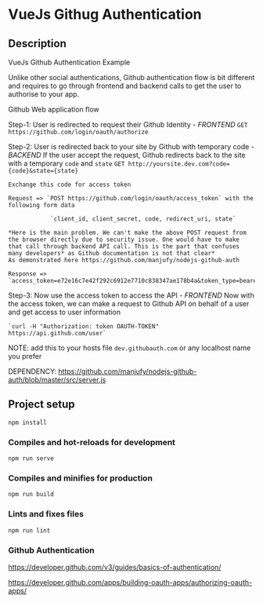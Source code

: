 # VueJs Githug Authentication

## Description

VueJs Github Authentication Example

Unlike other social authentications, Github authentication flow is bit different and requires to go through frontend and backend calls to get the user to authorise to your app.

Github Web application flow

Step-1: User is redirected to request their Github Identity - *FRONTEND*
    `GET https://github.com/login/oauth/authorize`

Step-2: User is redirected back to your site by Github with temporary code - *BACKEND*
    If the user accept the request, Github redirects back to the site with a temporary `code` and `state`
    `GET http://yoursite.dev.com?code={code}&state={state}`

    Exchange this code for access token

    Request => `POST https://github.com/login/oauth/access_token` with the following form data

                `client_id, client_secret, code, redirect_uri, state`
    
    *Here is the main problem. We can't make the above POST request from the browser directly due to security issue. One would have to make that call through backend API call. This is the part that confuses many developers* as Github documentation is not that clear*
    As demonstrated here https://github.com/manjufy/nodejs-github-auth

    Response => `access_token=e72e16c7e42f292c6912e7710c838347ae178b4a&token_type=bearer`

Step-3: Now use the access token to access the API - *FRONTEND*
    Now with the access token, we can make a request to Github API on behalf of a user and get access to user information

    `curl -H "Authorization: token OAUTH-TOKEN" https://api.github.com/user`




NOTE: add this to your hosts file `dev.githubauth.com` or any localhost name you prefer

DEPENDENCY:  https://github.com/manjufy/nodejs-github-auth/blob/master/src/server.js

## Project setup
```
npm install
```

### Compiles and hot-reloads for development
```
npm run serve
```

### Compiles and minifies for production
```
npm run build
```

### Lints and fixes files
```
npm run lint
```

### Github Authentication

https://developer.github.com/v3/guides/basics-of-authentication/


https://developer.github.com/apps/building-oauth-apps/authorizing-oauth-apps/
